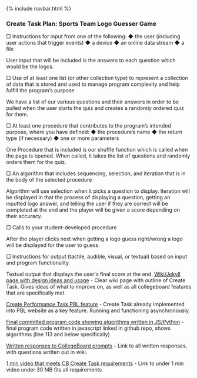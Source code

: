 {% include navbar.html %}

### Create Task Plan: Sports Team Logo Guesser Game

□ Instructions for input from one of the following: ◆ the user (including user actions that trigger events) ◆ a device ◆ an online data stream ◆ a file

User input that will be included is the answers to each question which would be the logos.

□ Use of at least one list (or other collection type) to represent a collection of data that is stored and used to manage program complexity and help fulfill the program’s purpose

We have a list of our various questions and their answers in order to be pulled when the user starts the quiz and creates a randomly ordered quiz for them.

□ At least one procedure that contributes to the program’s intended purpose, where you have defined: ◆ the procedure’s name ◆ the return type (if necessary) ◆ one or more parameters

One Procedure that is included is our shuffle function which is called when the page is opened. When called, it takes the list of questions and randomly orders them for the quiz.

□ An algorithm that includes sequencing, selection, and iteration that is in the body of the selected procedure

Algorithm will use selection when it picks a question to display. Iteration will be displayed in that the process of displaying a question, getting an inputted logo answer, and telling the user if they are correct will be completed at the end and the player will be given a score depending on their accuracy. 
   
□ Calls to your student-developed procedure

After the player clicks next when getting a logo guess right/wrong a logo will be displayed for the user to guess.

□ Instructions for output (tactile, audible, visual, or textual) based on input and program functionality

Textual output that displays the user's final score at the end. 
[Wiki/Jekyll page with design ideas and usage](https://github.com/NoahJ214/Team-Aaiaa-Project-Tri-2/wiki/Create-Task-Plan-Tim,-Nat,-Noa) - Clear wiki page with outline of Create Task. Gives ideas of what to improve on, as well as all collegeboard features that are specifically met. 

[Create Performance Task PBL feature](https://aaiaa.crabdance.com/imageQuiz) - Create Task already implemented into PBL website as a key feature. Running and functioning asynchronously. 

[Final committed program code showing algorithms written in JS/Python](https://github.com/NoahJ214/Team-Aaiaa-Project-Tri-2/blob/main/templates/imageQuiz.html) - final program code written in javascript linked in github repo, shows algorithms (line 113 and below specifically)

[Written responses to CollegeBoard prompts](https://github.com/NoahJ214/Team-Aaiaa-Project-Tri-2/wiki/Written-Responses-CB-Create-Task-Nat,-Tim,-Noa) - Link to all written responses, with questions written out in wiki.

[1 min video that meets CB Create Task requirements](https://www.youtube.com/watch?v=tIFjXzPk2rs&feature=youtu.be) - Link to under 1 min video under 30 MB fits all requirements